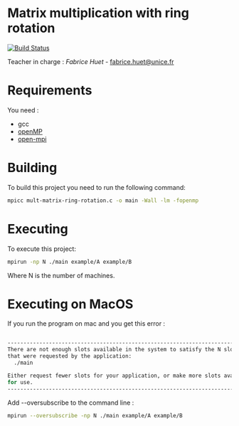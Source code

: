 # Matrix multiplication with ring rotation

[![Build Status](https://travis-ci.com/aurelienspnll/matrix-mult-ring-rotation.svg?branch=master)](https://travis-ci.com/aurelienspnll/matrix-mult-ring-rotation)

Teacher in charge : *Fabrice Huet* - [fabrice.huet@unice.fr](mailto:fabrice.huet@unice.fr)

# Requirements

You need :

- gcc
- [openMP](https://www.openmp.org/)
- [open-mpi](https://www.open-mpi.org/)

# Building

To build this project you need to run the following command:

```bash
mpicc mult-matrix-ring-rotation.c -o main -Wall -lm -fopenmp
```

# Executing

To execute this project:

```bash
mpirun -np N ./main example/A example/B
```

Where N is the number of machines.

# Executing on MacOS

If you run the program on mac and you get this error :

```bash

--------------------------------------------------------------------------
There are not enough slots available in the system to satisfy the N slots
that were requested by the application:
  ./main

Either request fewer slots for your application, or make more slots available
for use.
--------------------------------------------------------------------------
```

Add --oversubscribe to the command line :

```bash
mpirun --oversubscribe -np N ./main example/A example/B
```
